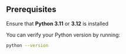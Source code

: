 ## Prerequisites

Ensure that **Python 3.11** or **3.12** is installed

You can verify your Python version by running:

```bash
python --version
